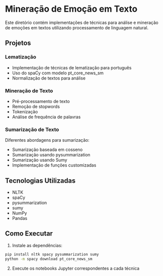 # Mineração de Emoção em Texto

Este diretório contém implementações de técnicas para análise e mineração de emoções em textos utilizando processamento de linguagem natural.

## Projetos

### Lematização
- Implementação de técnicas de lematização para português
- Uso do spaCy com modelo pt_core_news_sm
- Normalização de textos para análise

### Mineração de Texto
- Pré-processamento de texto
- Remoção de stopwords
- Tokenização
- Análise de frequência de palavras

### Sumarização de Texto
Diferentes abordagens para sumarização:
- Sumarização baseada em cosseno
- Sumarização usando pysummarization
- Sumarização usando Sumy
- Implementação de funções customizadas

## Tecnologias Utilizadas
- NLTK
- spaCy
- pysummarization
- sumy
- NumPy
- Pandas

## Como Executar
1. Instale as dependências:
```bash
pip install nltk spacy pysummarization sumy
python -m spacy download pt_core_news_sm
```

2. Execute os notebooks Jupyter correspondentes a cada técnica 